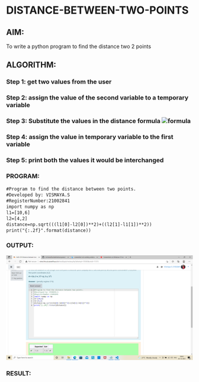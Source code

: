# DISTANCE-BETWEEN-TWO-POINTS

## AIM:
To write a python program to find the distance two 2 points
## ALGORITHM:
### Step 1: get two values from the user
### Step 2: assign the value of the second variable to a temporary variable 
### Step 3: Substitute the values in the distance formula  ![formula](/formula.jpg)
### Step 4: assign the value in temporary variable to the first variable
### Step 5: print both the values it would be interchanged
### PROGRAM:
~~~
#Program to find the distance between two points.
#Developed by: VISMAYA.S
#RegisterNumber:21002841
import numpy as np
l1=[10,6]
l2=[4,2]
distance=np.sqrt(((l1[0]-l2[0])**2)+((l2[1]-l1[1])**2))
print("{:.2f}".format(distance))

~~~
  


### OUTPUT:
![GitHub](distance.png)


### RESULT:
